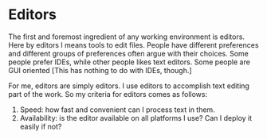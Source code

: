# Editors

The first and foremost ingredient of any working environment is editors. Here by editors I means tools to edit files. People have different preferences and different groups of preferences often argue with their choices. Some people prefer IDEs, while other people likes text editors. Some people are GUI oriented [This has nothing to do with IDEs, though.]

For me, editors are simply editors. I use editors to accomplish text editing part of the work. So my criteria for editors comes as follows:

1. Speed: how fast and convenient can I process text in them.
2. Availability: is the editor available on all platforms I use? Can I deploy it easily if not?

